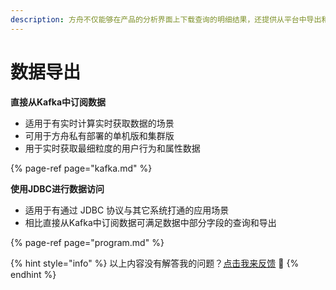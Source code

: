 ```yaml
---
description: 方舟不仅能够在产品的分析界面上下载查询的明细结果，还提供从平台中导出和获取数据的方案满足客户需求。
---
```


# 数据导出

**直接从Kafka中订阅数据**

* 适用于有实时计算实时获取数据的场景
* 可用于方舟私有部署的单机版和集群版
* 用于实时获取最细粒度的用户行为和属性数据

{% page-ref page="kafka.md" %}

**使用JDBC进行数据访问**

* 适用于有通过 JDBC 协议与其它系统打通的应用场景
* 相比直接从Kafka中订阅数据可满足数据中部分字段的查询和导出

{% page-ref page="program.md" %}



{% hint style="info" %}
以上内容没有解答我的问题？[点击我来反馈](https://support.qq.com/products/118522/) 🚀
{% endhint %}

